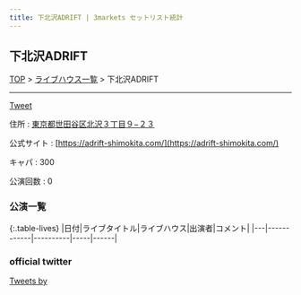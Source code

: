 ```yaml
---
title: 下北沢ADRIFT | 3markets セットリスト統計
---
```

## 下北沢ADRIFT

[TOP](/setlist/) > [ライブハウス一覧](livehouses.html) > 下北沢ADRIFT

___

<a href="https://twitter.com/share?ref_src=twsrc%5Etfw" data-text="3markets[ ]セットリスト > 下北沢ADRIFT" class="twitter-share-button" data-via="3markets" data-hashtags="3markets" data-related="3markets" data-show-count="false">Tweet</a>

住所
:    <a href="https://www.google.co.jp/maps/search/%E6%9D%B1%E4%BA%AC%E9%83%BD%E4%B8%96%E7%94%B0%E8%B0%B7%E5%8C%BA%E5%8C%97%E6%B2%A2%EF%BC%93%E4%B8%81%E7%9B%AE%EF%BC%99%E2%88%92%EF%BC%92%EF%BC%93" rel="noopener noreferrer" target="_blank">東京都世田谷区北沢３丁目９−２３</a>

公式サイト
:    [https://adrift-shimokita.com/](https://adrift-shimokita.com/)

キャパ
:    300

公演回数
: 0



### 公演一覧

{:.table-lives}
|日付|ライブタイトル|ライブハウス|出演者|コメント|
|---|------------|----------|-----|------|




### official twitter

<a class="twitter-timeline" href="https://twitter.com/?ref_src=twsrc%5Etfw">Tweets by </a> <script async src="https://platform.twitter.com/widgets.js" charset="utf-8"></script>


<script async src="https://platform.twitter.com/widgets.js" charset="utf-8"></script>